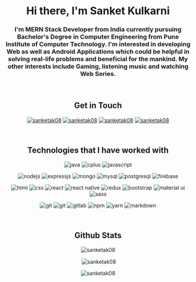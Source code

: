 <h1 align="center">Hi there, I'm Sanket Kulkarni</h1>
<h3 align="center">I'm MERN Stack Developer from India currently pursuing Bachelor's Degree in Computer Engineering from Pune Institute of Computer Technology. I'm interested in developing Web as well as Android Applications which could be helpful in solving real-life problems and beneficial for the mankind. My other interests include Gaming, listening music and watching Web Series.</h3>

<br>
<h2 align="center">Get in Touch</h2>
<p align="center">
<a href="https://linkedin.com/in/Sanketak08" target="blank"><img align="center" src="https://img.shields.io/badge/linkedin-%230A66C2.svg?&style=for-the-badge&logo=linkedin&logoColor=white" alt="sanketak08" /></a>
<a href="mailto:sakulkarni0801@gmail.com" target="blank"><img align="center" src="https://img.shields.io/badge/gmail-%23EA4335.svg?&style=for-the-badge&logo=gmail&logoColor=white" alt="sanketak08" /></a>
<a href="https://sanketkulkarni.netlify.app" target="blank"><img align="center" src="https://img.shields.io/badge/Portfolio-%23000000.svg?style=for-the-badge&logo=firefox&logoColor=#FF7139" alt="sanketak08" /></a>
<a href="https://www.leetcode.com/Sanketak08" target="blank"><img align="center" src="https://img.shields.io/badge/leetcode-%23FFA116.svg?&style=for-the-badge&logo=leetcode&logoColor=black" alt="sanketak08" /></a>
</p>

<br>
<h2 align="center">Technologies that I have worked with</h2>
<p align="center"> 
<img src="https://img.shields.io/badge/java-%23007396.svg?&style=for-the-badge&logo=java&logoColor=white" alt="java"/>
<img src="https://img.shields.io/badge/c%2B%2B-%2300599C.svg?&style=for-the-badge&logo=c%2B%2B&logoColor=white" alt="cplus"/>
<img src="https://img.shields.io/badge/javascript-%23F7DF1E.svg?&style=for-the-badge&logo=javascript&logoColor=black" alt="javascript"/>
</p>

<p align="center"> 
<img src="https://img.shields.io/badge/node.js-%23339933.svg?&style=for-the-badge&logo=node.js&logoColor=white" alt="nodejs"/>
<img src="https://img.shields.io/badge/express-%23000000.svg?&style=for-the-badge&logo=express&logoColor=white" alt="expressjs"/>
<img src="https://img.shields.io/badge/mongodb-%2347A248.svg?&style=for-the-badge&logo=mongodb&logoColor=white" alt="mongo"/>
<img src="https://img.shields.io/badge/mysql-%234479A1.svg?&style=for-the-badge&logo=mysql&logoColor=white" alt="mysql"/>
<img src="https://img.shields.io/badge/postgresql-%23336791.svg?&style=for-the-badge&logo=postgresql&logoColor=white" alt="postgresql"/>
<img src="https://img.shields.io/badge/firebase-%23FFCA28.svg?&style=for-the-badge&logo=firebase&logoColor=black" alt="firebase"/>
</p>

<p align="center"> 
<img src="https://img.shields.io/badge/html5-%23E34F26.svg?&style=for-the-badge&logo=html5&logoColor=white" alt="html"/>
<img src="https://img.shields.io/badge/css3-%231572B6.svg?&style=for-the-badge&logo=css3&logoColor=white" alt="css"/>
<img src="https://img.shields.io/badge/react-%2361DAFB.svg?&style=for-the-badge&logo=react&logoColor=black" alt="react"/>
<img src="https://img.shields.io/badge/react_native-%2320232a.svg?style=for-the-badge&logo=react&logoColor=%2361DAFB" alt="react native"/>
<img src="https://img.shields.io/badge/redux-%23764ABC.svg?&style=for-the-badge&logo=redux&logoColor=white" alt="redux"/>
<img src="https://img.shields.io/badge/bootstrap-%23563D7C.svg?style=for-the-badge&logo=bootstrap&logoColor=white" alt="bootstrap"/>
<img src="https://img.shields.io/badge/material--ui-%230081CB.svg?&style=for-the-badge&logo=material-ui&logoColor=white" alt="material ui"/>
<img src="https://img.shields.io/badge/sass-%23CC6699.svg?&style=for-the-badge&logo=sass&logoColor=white" alt="sass"/>
</p>

<p align="center"> 
<img src="https://img.shields.io/badge/git-%23F05033.svg?style=for-the-badge&logo=git&logoColor=white" alt="git"/>
<img src="https://img.shields.io/badge/github-%23121011.svg?style=for-the-badge&logo=github&logoColor=white" alt="git"/>
<img src="https://img.shields.io/badge/gitlab-%23181717.svg?style=for-the-badge&logo=gitlab&logoColor=white" alt="gitlab"/>
<img src="https://img.shields.io/badge/NPM-%23000000.svg?style=for-the-badge&logo=npm&logoColor=white" alt="npm"/>
<img src="https://img.shields.io/badge/yarn-%232C8EBB.svg?style=for-the-badge&logo=yarn&logoColor=white" alt="yarn"/>
<img src="https://img.shields.io/badge/markdown-%23000000.svg?style=for-the-badge&logo=markdown&logoColor=white" alt="markdown"/>
</p>

<br>
<h2 align="center">Github Stats</h2>
<div align="center"> <p align="center"><img align="center" src="https://github-readme-stats.vercel.app/api/top-langs?username=sanketak08&show_icons=true&locale=en&layout=compact&theme=tokyonight" alt="sanketak08" /></p>
<p align="center">&nbsp;<img align="center" src="https://github-readme-stats.vercel.app/api?username=sanketak08&show_icons=true&locale=en&theme=tokyonight" alt="sanketak08" /></p><div/>

<p align="center"><img align="center" src="https://github-readme-streak-stats.herokuapp.com/?user=sanketak08&theme=tokyonight" alt="sanketak08" /></p>
